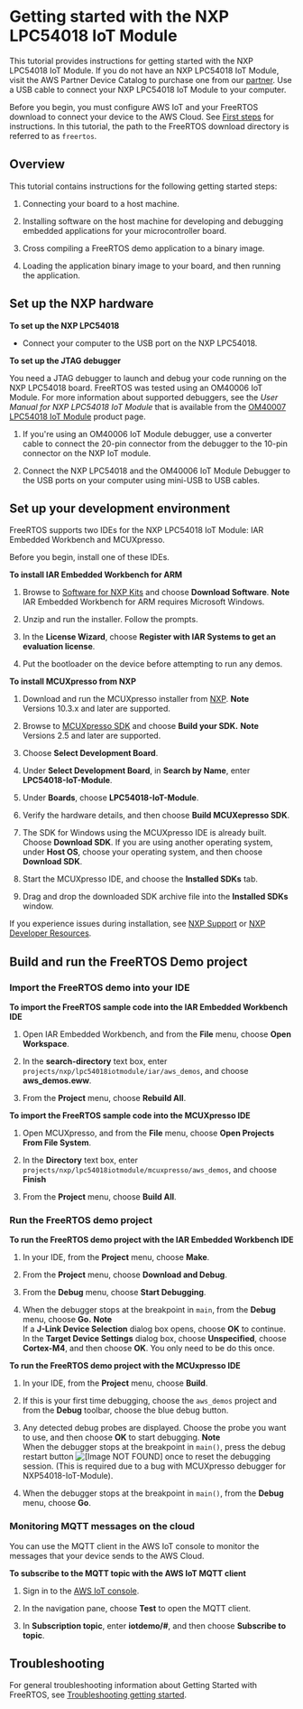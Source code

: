 # Getting started with the NXP LPC54018 IoT Module<a name="getting_started_nxp"></a>

This tutorial provides instructions for getting started with the NXP LPC54018 IoT Module\. If you do not have an NXP LPC54018 IoT Module, visit the AWS Partner Device Catalog to purchase one from our [partner](https://devices.amazonaws.com/detail/a3G0L00000AANtAUAX/LPC54018-IoT-Solution)\. Use a USB cable to connect your NXP LPC54018 IoT Module to your computer\.

Before you begin, you must configure AWS IoT and your FreeRTOS download to connect your device to the AWS Cloud\. See [First steps](freertos-prereqs.md) for instructions\. In this tutorial, the path to the FreeRTOS download directory is referred to as `freertos`\.

## Overview<a name="w14aab7c25c35b7"></a>

This tutorial contains instructions for the following getting started steps:

1. Connecting your board to a host machine\.

1. Installing software on the host machine for developing and debugging embedded applications for your microcontroller board\.

1. Cross compiling a FreeRTOS demo application to a binary image\.

1. Loading the application binary image to your board, and then running the application\.

## Set up the NXP hardware<a name="nxp-setup-hardware"></a>

**To set up the NXP LPC54018**
+ Connect your computer to the USB port on the NXP LPC54018\.

**To set up the JTAG debugger**

You need a JTAG debugger to launch and debug your code running on the NXP LPC54018 board\. FreeRTOS was tested using an OM40006 IoT Module\. For more information about supported debuggers, see the *User Manual for NXP LPC54018 IoT Module* that is available from the [ OM40007 LPC54018 IoT Module](https://www.nxp.com/products/processors-and-microcontrollers/arm-microcontrollers/general-purpose-mcus/lpc54018-iot-module-for-the-lpc540xx-family-of-mcus:OM40007) product page\. 

1. If you're using an OM40006 IoT Module debugger, use a converter cable to connect the 20\-pin connector from the debugger to the 10\-pin connector on the NXP IoT module\. 

1. Connect the NXP LPC54018 and the OM40006 IoT Module Debugger to the USB ports on your computer using mini\-USB to USB cables\.

## Set up your development environment<a name="setup-env_nxp"></a>

FreeRTOS supports two IDEs for the NXP LPC54018 IoT Module: IAR Embedded Workbench and MCUXpresso\.

Before you begin, install one of these IDEs\.

**To install IAR Embedded Workbench for ARM**

1. Browse to [Software for NXP Kits](https://www.iar.com/iar-embedded-workbench/partners/nxp/downloads-for-nxp-kits) and choose **Download Software**\.
**Note**  
IAR Embedded Workbench for ARM requires Microsoft Windows\.

1. Unzip and run the installer\. Follow the prompts\.

1. In the **License Wizard**, choose **Register with IAR Systems to get an evaluation license**\.

1. Put the bootloader on the device before attempting to run any demos\.

**To install MCUXpresso from NXP**

1. Download and run the MCUXpresso installer from [NXP](https://www.nxp.com/support/developer-resources/software-development-tools/mcuxpresso-software-and-tools/mcuxpresso-integrated-development-environment-ide:MCUXpresso-IDE)\.
**Note**  
Versions 10\.3\.x and later are supported\.

1. Browse to [MCUXpresso SDK](https://www.nxp.com/support/developer-resources/software-development-tools/mcuxpresso-software-and-tools/mcuxpresso-software-development-kit-sdk:MCUXpresso-SDK) and choose **Build your SDK\.**
**Note**  
Versions 2\.5 and later are supported\.

1. Choose **Select Development Board**\.

1. Under **Select Development Board**, in **Search by Name**, enter **LPC54018\-IoT\-Module**\.

1. Under **Boards**, choose **LPC54018\-IoT\-Module**\.

1. Verify the hardware details, and then choose **Build MCUXepresso SDK**\.

1. The SDK for Windows using the MCUXpresso IDE is already built\. Choose **Download SDK**\. If you are using another operating system, under **Host OS**, choose your operating system, and then choose **Download SDK**\. 

1. Start the MCUXpresso IDE, and choose the **Installed SDKs** tab\.

1. Drag and drop the downloaded SDK archive file into the **Installed SDKs** window\.

If you experience issues during installation, see [NXP Support](https://www.nxp.com/support/support:SUPPORTHOME?tid=sbmenu) or [NXP Developer Resources](https://www.nxp.com/support/developer-resources:DEVELOPER_HOME)\.

## Build and run the FreeRTOS Demo project<a name="nxp-build-and-run"></a>

### Import the FreeRTOS demo into your IDE<a name="nxp-freertos-import-project"></a><a name="nxp-load-project"></a>

**To import the FreeRTOS sample code into the IAR Embedded Workbench IDE**

1. Open IAR Embedded Workbench, and from the **File** menu, choose **Open Workspace**\.

1. In the **search\-directory** text box, enter `projects/nxp/lpc54018iotmodule/iar/aws_demos`, and choose **aws\_demos\.eww**\.

1. From the **Project** menu, choose **Rebuild All**\.

**To import the FreeRTOS sample code into the MCUXpresso IDE**

1. Open MCUXpresso, and from the **File** menu, choose **Open Projects From File System**\.

1. In the **Directory** text box, enter `projects/nxp/lpc54018iotmodule/mcuxpresso/aws_demos`, and choose **Finish**

1. From the **Project** menu, choose **Build All**\.

### Run the FreeRTOS demo project<a name="nxp-run-example"></a>

**To run the FreeRTOS demo project with the IAR Embedded Workbench IDE**

1. In your IDE, from the **Project** menu, choose **Make**\.

1. From the **Project** menu, choose **Download and Debug**\.

1. From the **Debug** menu, choose **Start Debugging**\.

1. When the debugger stops at the breakpoint in `main`, from the **Debug** menu, choose **Go\.**
**Note**  
If a **J\-Link Device Selection** dialog box opens, choose **OK** to continue\. In the **Target Device Settings** dialog box, choose **Unspecified**, choose **Cortex\-M4**, and then choose **OK**\. You only need to be do this once\.

**To run the FreeRTOS demo project with the MCUxpresso IDE**

1. In your IDE, from the **Project** menu, choose **Build**\.

1. If this is your first time debugging, choose the `aws_demos` project and from the **Debug** toolbar, choose the blue debug button\.

1. Any detected debug probes are displayed\. Choose the probe you want to use, and then choose **OK** to start debugging\.
**Note**  
When the debugger stops at the breakpoint in `main()`, press the debug restart button ![\[Image NOT FOUND\]](http://docs.aws.amazon.com/freertos/latest/userguide/images/reset.png) once to reset the debugging session\. \(This is required due to a bug with MCUXpresso debugger for NXP54018\-IoT\-Module\)\.

1. When the debugger stops at the breakpoint in `main()`, from the **Debug** menu, choose **Go**\.

### Monitoring MQTT messages on the cloud<a name="w14aab7c25c35c13b7"></a>

You can use the MQTT client in the AWS IoT console to monitor the messages that your device sends to the AWS Cloud\.

**To subscribe to the MQTT topic with the AWS IoT MQTT client**

1. Sign in to the [AWS IoT console](https://console.aws.amazon.com/iotv2/)\.

1. In the navigation pane, choose **Test** to open the MQTT client\.

1. In **Subscription topic**, enter **iotdemo/\#**, and then choose **Subscribe to topic**\.

## Troubleshooting<a name="getting_started_nxp_troubleshooting"></a>

For general troubleshooting information about Getting Started with FreeRTOS, see [Troubleshooting getting started](gsg-troubleshooting.md)\.